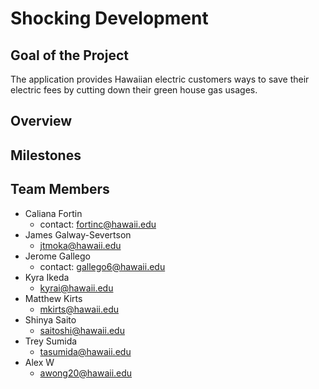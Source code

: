 # Shocking Development 

## Goal of the Project 
The application provides Hawaiian electric customers ways to save their electric fees by cutting down their green house gas usages.

## Overview 

## Milestones 


## Team Members 
* Caliana Fortin 
  * contact: fortinc@hawaii.edu
*  James Galway-Severtson
   * jtmoka@hawaii.edu
* Jerome Gallego
  * contact: gallego6@hawaii.edu
* Kyra Ikeda 
  * kyrai@hawaii.edu
* Matthew Kirts 
  * mkirts@hawaii.edu
* Shinya Saito 
  * saitoshi@hawaii.edu
* Trey Sumida
  * tasumida@hawaii.edu
* Alex W 
  * awong20@hawaii.edu
